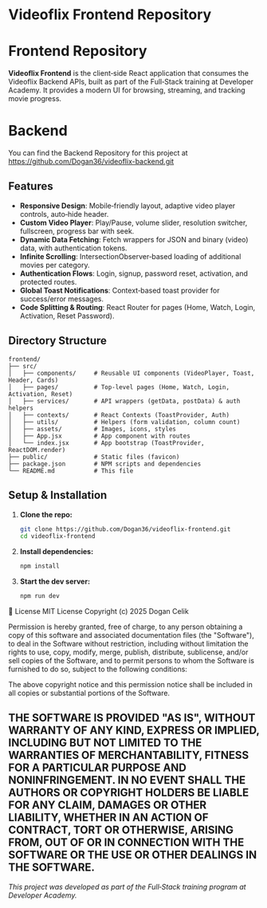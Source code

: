 # Videoflix Frontend Repository

# Frontend Repository

**Videoflix Frontend** is the client‑side React application that consumes the Videoflix Backend APIs, built as part of the Full‑Stack training at Developer Academy. It provides a modern UI for browsing, streaming, and tracking movie progress.

# Backend

You can find the Backend Repository for this project at https://github.com/Dogan36/videoflix-backend.git

## Features

- **Responsive Design**: Mobile‑friendly layout, adaptive video player controls, auto‑hide header.
- **Custom Video Player**: Play/Pause, volume slider, resolution switcher, fullscreen, progress bar with seek.
- **Dynamic Data Fetching**: Fetch wrappers for JSON and binary (video) data, with authentication tokens.
- **Infinite Scrolling**: IntersectionObserver‑based loading of additional movies per category.
- **Authentication Flows**: Login, signup, password reset, activation, and protected routes.
- **Global Toast Notifications**: Context‑based toast provider for success/error messages.
- **Code Splitting & Routing**: React Router for pages (Home, Watch, Login, Activation, Reset Password).

## Directory Structure

```
frontend/
├── src/
│   ├── components/     # Reusable UI components (VideoPlayer, Toast, Header, Cards)
│   ├── pages/          # Top‑level pages (Home, Watch, Login, Activation, Reset)
│   ├── services/       # API wrappers (getData, postData) & auth helpers
│   ├── contexts/       # React Contexts (ToastProvider, Auth)
│   ├── utils/          # Helpers (form validation, column count)
│   ├── assets/         # Images, icons, styles
│   ├── App.jsx         # App component with routes
│   └── index.jsx       # App bootstrap (ToastProvider, ReactDOM.render)
├── public/             # Static files (favicon)
├── package.json        # NPM scripts and dependencies
└── README.md           # This file
```

## Setup & Installation

1. **Clone the repo:**
   ```bash
   git clone https://github.com/Dogan36/videoflix-frontend.git
   cd videoflix-frontend
   ```
2. **Install dependencies:**
   ```bash
   npm install
   ```
3. **Start the dev server:**
   ```bash
   npm run dev
   ```



📄 License
MIT License
Copyright (c) 2025 Dogan Celik

Permission is hereby granted, free of charge, to any person obtaining a copy
of this software and associated documentation files (the "Software"), to deal
in the Software without restriction, including without limitation the rights
to use, copy, modify, merge, publish, distribute, sublicense, and/or sell
copies of the Software, and to permit persons to whom the Software is
furnished to do so, subject to the following conditions:

The above copyright notice and this permission notice shall be included in
all copies or substantial portions of the Software.

THE SOFTWARE IS PROVIDED "AS IS", WITHOUT WARRANTY OF ANY KIND, EXPRESS OR
IMPLIED, INCLUDING BUT NOT LIMITED TO THE WARRANTIES OF MERCHANTABILITY,
FITNESS FOR A PARTICULAR PURPOSE AND NONINFRINGEMENT. IN NO EVENT SHALL THE
AUTHORS OR COPYRIGHT HOLDERS BE LIABLE FOR ANY CLAIM, DAMAGES OR OTHER
LIABILITY, WHETHER IN AN ACTION OF CONTRACT, TORT OR OTHERWISE, ARISING FROM,
OUT OF OR IN CONNECTION WITH THE SOFTWARE OR THE USE OR OTHER DEALINGS IN
THE SOFTWARE.
---

*This project was developed as part of the Full‑Stack training program at Developer Academy.*

